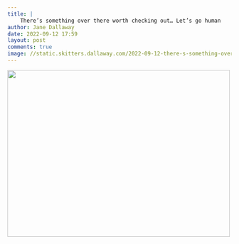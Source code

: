 ```yaml
---
title: |
    There’s something over there worth checking out… Let’s go human
author: Jane Dallaway
date: 2022-09-12 17:59
layout: post
comments: true
image: //static.skitters.dallaway.com/2022-09-12-there-s-something-over-there-worth-checking-out-let-s-go-human-fullsize-0.jpeg
---
```


<a href="//static.skitters.dallaway.com/2022-09-12-there-s-something-over-there-worth-checking-out-let-s-go-human-fullsize-0.jpeg"><img src="//static.skitters.dallaway.com/2022-09-12-there-s-something-over-there-worth-checking-out-let-s-go-human-thumb-0.jpeg" width="500" height="375"></a>



